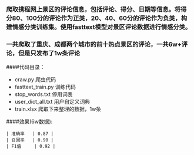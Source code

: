 ### 爬取携程网上景区的评论信息，包括评论、得分、日期等信息。将得分80、100分的评论作为正类，20、40、60分的评论作为负类，构建情感分类训练集。使用fasttext模型对景区评论数据进行情感分类。

### 一共爬取了重庆、成都两个城市的前十热点景区的评论，一共6w+评论，但是只发布了1w条评论

####代码目录：
- craw.py  爬虫代码
- fasttext_train.py  训练代码
- stop_words.txt 停用词表
- user_dict_all.txt 用户自定义词典
- train.xlsx 爬取下来整理的数据，1w条


####效果(6w数据):

    | 准确率   | 0.87 |
    | 召回率   | 0.90 |
    | F1值     | 0.92 |